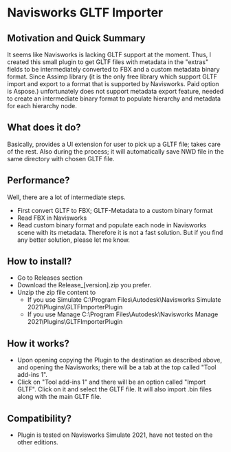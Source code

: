 # Navisworks GLTF Importer
## Motivation and Quick Summary
It seems like Navisworks is lacking GLTF support at the moment. Thus, I created this small plugin to get GLTF files with metadata in the "extras" fields to be intermediately converted to FBX and a custom metadata binary format. Since Assimp library (it is the only free library which support GLTF import and export to a format that is supported by Navisworks. Paid option is Aspose.) unfortunately does not support metadata export feature, needed to create an intermediate binary format to populate hierarchy and metadata for each hierarchy node.

## What does it do?
Basically, provides a UI extension for user to pick up a GLTF file; takes care of the rest. Also during the process; it will automatically save NWD file in the same directory with chosen GLTF file.

## Performance?
Well, there are a lot of intermediate steps. 
- First convert GLTF to FBX; GLTF-Metadata to a custom binary format
- Read FBX in Navisworks
- Read custom binary format and populate each node in Navisworks scene with its metadata.
Therefore it is not a fast solution. But if you find any better solution, please let me know.

## How to install?
- Go to Releases section
- Download the Release_[version].zip you prefer.
- Unzip the zip file content to 
	- If you use Simulate C:\Program Files\Autodesk\Navisworks Simulate 2021\Plugins\GLTFImporterPlugin
	- If you use Manage C:\Program Files\Autodesk\Navisworks Manage 2021\Plugins\GLTFImporterPlugin

## How it works?
- Upon opening copying the Plugin to the destination as described above, and opening the Navisworks; there will be a tab at the top called "Tool add-ins 1".
- Click on "Tool add-ins 1" and there will be an option called "Import GLTF". Click on it and select the GLTF file. It will also import .bin files along with the main GLTF file.

## Compatibility?
- Plugin is tested on Navisworks Simulate 2021, have not tested on the other editions.
